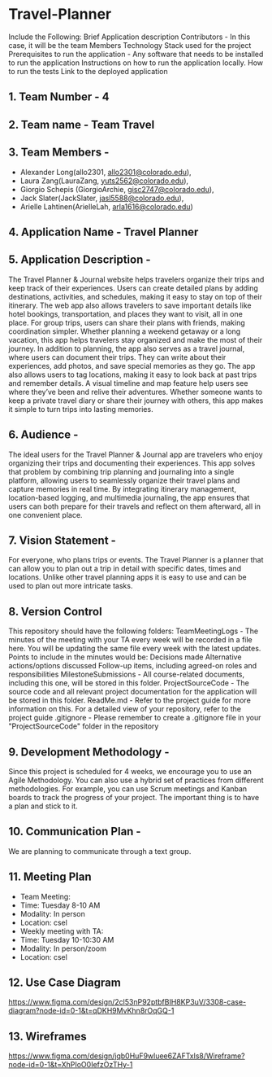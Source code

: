 # Travel-Planner
Include the Following:
Brief Application description
Contributors - In this case, it will be the team Members
Technology Stack used for the project
Prerequisites to run the application - Any software that needs to be installed to run the application
Instructions on how to run the application locally.
How to run the tests
Link to the deployed application

## 1. Team Number​ - 4
## 2. Team name​ - Team Travel
## 3. Team Members​ - 
- Alexander Long(allo2301, allo2301@colorado.edu), 
- Laura Zang(LauraZang, yuts2562@colorado.edu), 
- Giorgio Schepis (GiorgioArchie, gisc2747@colorado.edu), 
- Jack Slater(JackSlater, jasl5588@colorado.edu),
- Arielle Lahtinen(ArielleLah, arla1616@colorado.edu)
## 4. Application Name​ - Travel Planner
## 5. Application Description​ - 
The Travel Planner & Journal website helps travelers organize their trips and keep track of their experiences. Users can create detailed plans by adding destinations, activities, and schedules, making it easy to stay on top of their itinerary. The web app also allows travelers to save important details like hotel bookings, transportation, and places they want to visit, all in one place. For group trips, users can share their plans with friends, making coordination simpler. Whether planning a weekend getaway or a long vacation, this app helps travelers stay organized and make the most of their journey.
In addition to planning, the app also serves as a travel journal, where users can document their trips. They can write about their experiences, add photos, and save special memories as they go. The app also allows users to tag locations, making it easy to look back at past trips and remember details. A visual timeline and map feature help users see where they’ve been and relive their adventures. Whether someone wants to keep a private travel diary or share their journey with others, this app makes it simple to turn trips into lasting memories.
## 6. Audience​ - 
The ideal users for the Travel Planner & Journal app are travelers who enjoy organizing their trips and documenting their experiences. This app solves that problem by combining trip planning and journaling into a single platform, allowing users to seamlessly organize their travel plans and capture memories in real time. By integrating itinerary management, location-based logging, and multimedia journaling, the app ensures that users can both prepare for their travels and reflect on them afterward, all in one convenient place.
## 7. Vision Statement​ - 
For everyone, who plans trips or events. The Travel Planner is a planner that can allow you to plan out a trip in detail with specific dates, times and locations. Unlike other travel planning apps it is easy to use and can be used to plan out more intricate tasks.
## 8. Version Control
This repository should have the following folders:
TeamMeetingLogs - The minutes of the meeting with your TA every week will be recorded in a file here. You will be updating the same file every week with the latest updates. Points to include in the minutes would be:
Decisions made
Alternative actions/options discussed
Follow-up items, including agreed-on roles and responsibilities
MilestoneSubmissions - All course-related documents, including this one, will be stored in this folder.
ProjectSourceCode - The source code and all relevant project documentation for the application will be stored in this folder.
ReadMe.md - Refer to the project guide for more information on this.
For a detailed view of your repository, refer to the project guide
.gitignore - Please remember to create a .gitignore file in your "ProjectSourceCode" folder in the repository
## 9. Development Methodology​ -
Since this project is scheduled for 4 weeks, we encourage you to use an Agile Methodology. You can also use a hybrid set of practices from different methodologies. For example, you can use Scrum meetings and Kanban boards to track the progress of your project. The important thing is to have a plan and stick to it.
## 10. Communication Plan​ - 
We are planning to communicate through a text group.
## 11. Meeting Plan​
- Team Meeting: 
- Time: Tuesday 8-10 AM
- Modality: In person
- Location: csel
- Weekly meeting with TA: 
- Time: Tuesday 10-10:30 AM
- Modality: In person/zoom
- Location: csel
## 12. Use Case Diagram​
https://www.figma.com/design/2cl53nP92ptbfBIH8KP3uV/3308-case-diagram?node-id=0-1&t=qDKH9MvKhn8rOqGQ-1

## 13. Wireframes​
https://www.figma.com/design/jqb0HuF9wluee6ZAFTxls8/Wireframe?node-id=0-1&t=XhPIoO0IefzOzTHy-1
